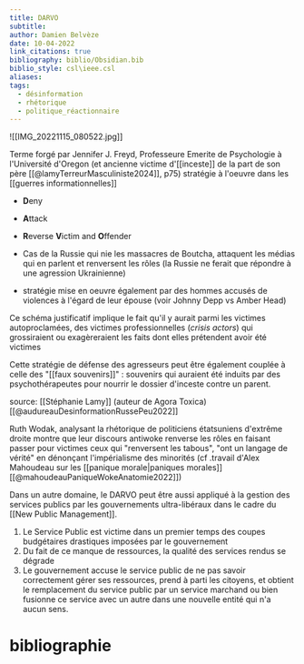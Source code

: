 ```yaml
---
title: DARVO
subtitle: 
author: Damien Belvèze
date: 10-04-2022
link_citations: true
bibliography: biblio/Obsidian.bib
biblio_style: csl\ieee.csl
aliases: 
tags:
  - désinformation
  - rhétorique
  - politique_réactionnaire
---
```

![[IMG_20221115_080522.jpg]]

Terme forgé par Jennifer J. Freyd, Professeure Emerite de Psychologie à l'Université d'Oregon (et ancienne victime d'[[inceste]] de la part de son père [[@lamyTerreurMasculiniste2024]], p75)
stratégie à l'oeuvre dans les [[guerres informationnelles]]

- **D**eny  
- **A**ttack  
- **R**everse **V**ictim and **O**ffender

- Cas de la Russie qui nie les massacres de Boutcha, attaquent les médias qui en parlent et renversent les rôles (la Russie ne ferait que répondre à une agression Ukrainienne)
- stratégie mise en oeuvre également par des hommes accusés de violences à l'égard de leur épouse (voir Johnny Depp vs Amber Head)

Ce schéma justificatif implique le fait qu'il y aurait parmi les victimes autoproclamées, des victimes professionnelles (*crisis actors*) qui grossiraient ou exagèreraient les faits dont elles prétendent avoir été victimes

Cette stratégie de défense des agresseurs peut être également couplée à celle des "[[faux souvenirs]]" : souvenirs qui auraient été induits par des psychothérapeutes pour nourrir le dossier d'inceste contre un parent. 

source: [[Stéphanie Lamy]] (auteur de Agora Toxica) [[@audureauDesinformationRussePeu2022]]

Ruth Wodak, analysant la rhétorique de politiciens étatsuniens d'extrême droite montre que leur discours antiwoke renverse les rôles en faisant passer pour victimes ceux qui "renversent les tabous", "ont un langage de vérité" en dénonçant l'impérialisme des minorités (cf .travail d'Alex Mahoudeau sur les [[panique morale|paniques morales]] [[@mahoudeauPaniqueWokeAnatomie2022]]) 

Dans un autre domaine, le DARVO peut être aussi appliqué à la gestion des services publics par les gouvernements ultra-libéraux dans le cadre du [[New Public Management]]. 
1. Le Service Public est victime dans un premier temps des coupes budgétaires drastiques imposées par le gouvernement
2. Du fait de ce manque de ressources, la qualité des services rendus se dégrade
3. Le gouvernement accuse le service public de ne pas savoir correctement gérer ses ressources, prend à parti les citoyens, et obtient le remplacement du service public par un service marchand ou bien fusionne ce service avec un autre dans une nouvelle entité qui n'a aucun sens.
# bibliographie

